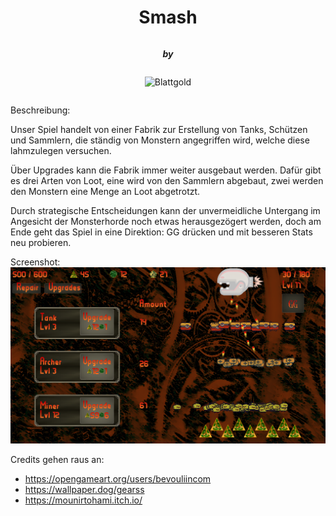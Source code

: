 <div style="display:flex;flex-direction:column;align-items:center;">


# Smash

**_by_**

![Blattgold](./assets/blattgold.png)
</div>

Beschreibung:

Unser Spiel handelt von einer Fabrik zur Erstellung von Tanks, Schützen und Sammlern, die ständig von Monstern angegriffen wird, welche diese lahmzulegen versuchen. 

Über Upgrades kann die Fabrik immer weiter ausgebaut werden. Dafür gibt es drei Arten von Loot, eine wird von den Sammlern abgebaut, zwei werden den Monstern eine Menge an Loot abgetrotzt.

Durch strategische Entscheidungen kann der unvermeidliche Untergang im Angesicht der Monsterhorde noch etwas herausgezögert werden, doch am Ende geht das Spiel in eine Direktion: GG drücken und mit besseren Stats neu probieren. 


Screenshot:
![Game preview](Screenshot.png)

Credits gehen raus an:
* https://opengameart.org/users/bevouliincom
* https://wallpaper.dog/gearss
* https://mounirtohami.itch.io/
